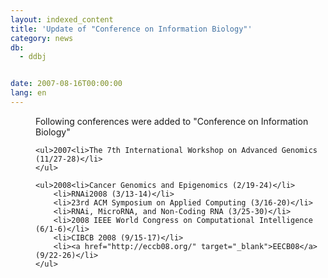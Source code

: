 ```yaml
---
layout: indexed_content
title: 'Update of "Conference on Information Biology"'
category: news
db:
  - ddbj


date: 2007-08-16T00:00:00
lang: en
---
```


<dd>Following conferences were added to "Conference on Information Biology"
<dd>

    <ul>2007<li>The 7th International Workshop on Advanced Genomics (11/27-28)</li>
    </ul>

    <ul>2008<li>Cancer Genomics and Epigenomics (2/19-24)</li>
        <li>RNAi2008 (3/13-14)</li>
        <li>23rd ACM Symposium on Applied Computing (3/16-20)</li>
        <li>RNAi, MicroRNA, and Non-Coding RNA (3/25-30)</li>
        <li>2008 IEEE World Congress on Computational Intelligence (6/1-6)</li>
        <li>CIBCB 2008 (9/15-17)</li>
        <li><a href="http://eccb08.org/" target="_blank">EECB08</a> (9/22-26)</li>
    </ul>
</dd>
</dd>
